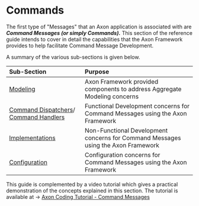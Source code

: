 # Commands

The first type of "Messages" that an Axon application is associated with are _**Command Messages \(or simply Commands\).**_ This section of the reference guide intends to cover in detail the capabilities that the Axon Framework provides to help facilitate Command Message Development.

A summary of the various sub-sections is given below.

| Sub-Section | Purpose |
| :--- | :--- |
| [Modeling](modeling/) | Axon Framework provided components to address Aggregate Modeling concerns |
| [Command Dispatchers](command-dispatchers.md)/ [Command Handlers](command-handlers.md) | Functional Development concerns for Command Messages using the Axon Framework |
| [Implementations](implementations.md) | Non-Functional Development concerns for Command Messages using the Axon Framework |
| [Configuration](configuration.md) | Configuration concerns for Command Messages using the Axon Framework |

This guide is complemented by a video tutorial which gives a practical demonstration of the concepts explained in this section. The tutorial is available at -&gt; [Axon Coding Tutorial - Command Messages](https://www.youtube.com/watch?v=7oy4w5THFEU&feature=youtu.be)

